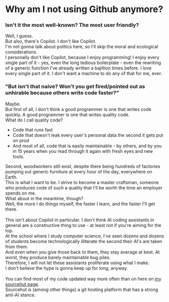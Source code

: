 # Why am I not using Github anymore?
### Isn't it the most well-known? The most user friendly?

Well, I guess.\
But also, there's Copilot. I don't like Copilot.\
I'm not gonna talk about politics here, so I'll skip the moral and ecological considerations.\
I personally don't like Copilot, because I enjoy programming! I enjoy every single part of it - yes, even the long tedious boilerplate - even the rewriting of a generic function I've already written a bajillion times before. I love every single part of it. I don't want a machine to do any of that for me, ever.

### "But isn't that naive? Won't you get fired/pointed out as unhirable because others write code faster?"
Maybe.\
But first of all, I don't think a good programmer is one that writes code quickly. A good programmer is one that writes quality code.\
What do I call quality code?
- Code that runs fast
- Code that doesn't leak every user's personal data the second it gets put on prod
- And most of all, code that is easily maintainable - by others, and by you in 15 years when you read through it again with fresh eyes and new tools.

Second, woodworkers still exist, despite there being hundreds of factories pumping out generic furniture at every hour of the day, everywhere on Earth.\
This is what I want to be. I strive to become a master craftsman, someone who produces code of such a quality that I'll be worth the time an employer spends on me.
\
What about in the meantime, though?\
Well, the more I do things myself, the faster I learn, and the faster I'll get there.
\
\
This isn't about Copilot in particular. I don't think AI coding assistants in general are a constructive thing to use - at least not if you're aiming for the top.\
At the school where I study computer science, I've seen dozens and dozens of students become technologically illiterate the second their AI's are taken from them.\
And even when you give those back to them, they stay average at best. At worst, they produce barely maintainable bug piles.
\
Therefore, I will not let these assistants proliferate using what I make.\
I don't believe the hype is gonna keep up for long, anyway.
\
\
You can find most of my code updated way more often than on here on [my sourcehut page](https://git.sr.ht/~ae7th).\
Sourcehut is (among other things) a git hosting platform that has a strong anti-AI stance.
